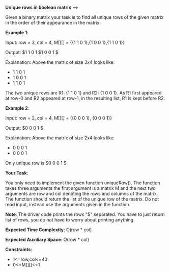 **Unique rows in boolean matrix** ==>

Given a binary matrix your task is to find all unique rows of the given matrix in the order of their appearance in the matrix.

**Example 1**:

Input: row = 3, col = 4, M[][] = {{1 1 0 1},{1 0 0 1},{1 1 0 1}}

Output: $1 1 0 1 $1 0 0 1 $

Explanation: Above the matrix of size 3x4
looks like:
- 1 1 0 1
- 1 0 0 1
- 1 1 0 1

The two unique rows are R1: {1 1 0 1} and R2: {1 0 0 1}. 
As R1 first appeared at row-0 and R2 appeared at row-1, in the resulting list, R1 is kept before R2.

**Example 2**:

Input: row = 2, col = 4, M[][] = {{0 0 0 1}, {0 0 0 1}}

Output: $0 0 0 1 $

Explanation: Above the matrix of size 2x4
looks like:
- 0 0 0 1
- 0 0 0 1

Only unique row is $0 0 0 1 $

**Your Task**:

You only need to implement the given function uniqueRow(). The function takes three arguments the first argument is a matrix M and the next two arguments are row and col denoting the rows and columns of the matrix. The function should return the list of the unique row of the matrix. Do not read input, instead use the arguments given in the function.

**Note**: The driver code prints the rows "$" separated. You have to just return list of rows, you do not have to worry about printing anything.

**Expected Time Complexity**: O(row * col)

**Expected Auxiliary Space**: O(row * col)

**Constraints**:
- 1<=row,col<=40
- 0<=M[][]<=1